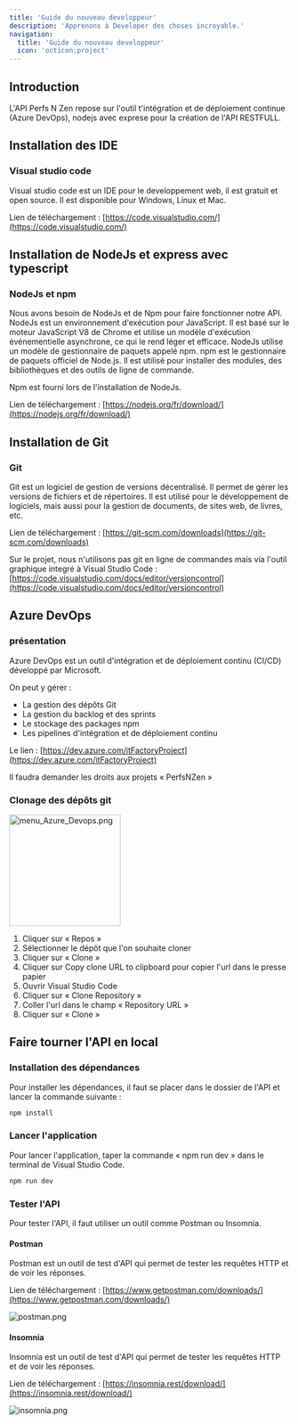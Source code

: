 ```yaml
---
title: 'Guide du nouveau developpeur'
description: 'Apprenons à Developer des choses incroyable.'
navigation:
  title: 'Guide du nouveau developpeur'
  icon: 'octicon:project'
---
```


## Introduction

L'API Perfs N Zen repose sur l'outil t'intégration et de déploiement continue (Azure DevOps), nodejs avec exprese pour la création de l'API RESTFULL.


## Installation des IDE


### Visual studio code

Visual studio code est un IDE pour le developpement web, il est gratuit et open source. Il est disponible pour Windows, Linux et Mac.

Lien de téléchargement :
[https://code.visualstudio.com/](https://code.visualstudio.com/)



## Installation de NodeJs et express avec typescript

### NodeJs et npm

Nous avons besoin de NodeJs et de Npm pour faire fonctionner notre API. NodeJs est un environnement d'exécution pour JavaScript. Il est basé sur le moteur JavaScript V8 de Chrome et utilise un modèle d'exécution événementielle asynchrone, ce qui le rend léger et efficace. NodeJs utilise un modèle de gestionnaire de paquets appelé npm. npm est le gestionnaire de paquets officiel de Node.js. Il est utilisé pour installer des modules, des bibliothèques et des outils de ligne de commande.

Npm est fourni lors de l'installation de NodeJs.

Lien de téléchargement :
[https://nodejs.org/fr/download/](https://nodejs.org/fr/download/)

## Installation de Git 

### Git

Git est un logiciel de gestion de versions décentralisé. Il permet de gérer les versions de fichiers et de répertoires. Il est utilisé pour le développement de logiciels, mais aussi pour la gestion de documents, de sites web, de livres, etc.

Lien de téléchargement :
[https://git-scm.com/downloads](https://git-scm.com/downloads)

Sur le projet, nous n'utilisons pas git en ligne de commandes mais via l'outil
graphique integré à Visual Studio Code :
[https://code.visualstudio.com/docs/editor/versioncontrol](https://code.visualstudio.com/docs/editor/versioncontrol)

## Azure DevOps

### présentation

Azure DevOps est un outil d'intégration et de déploiement continu (CI/CD)
développé par Microsoft.

On peut y gérer :
- La gestion des dépôts Git
- La gestion du backlog et des sprints
- Le stockage des packages npm
- Les pipelines d'intégration et de déploiement continu

Le lien :
[https://dev.azure.com/itFactoryProject](https://dev.azure.com/itFactoryProject)

Il faudra demander les droits aux projets « PerfsNZen »

### Clonage des dépôts git
<!-- image -->


<img src="/img/perfs-n-zen-api/menu_Azure_Devops-4ddb5eb1-8eb7-4164-bacc-4d937d6fe5be.png" width="200" alt="menu_Azure_Devops.png">

1. Cliquer sur « Repos »
2. Sélectionner le dépôt que l'on souhaite cloner
3. Cliquer sur « Clone »  
4. Cliquer sur Copy clone URL to clipboard pour copier l'url dans le presse
    papier  
5. Ouvrir Visual Studio Code
6. Cliquer sur « Clone Repository »
7. Coller l'url dans le champ « Repository URL »
8. Cliquer sur « Clone »

## Faire tourner l'API en local

### Installation des dépendances

Pour installer les dépendances, il faut se placer dans le dossier de l'API
et lancer la commande suivante :

```bash
npm install
```

### Lancer l'application

Pour lancer l'application, taper la commande « npm run dev » dans le terminal
de Visual Studio Code.

```bash
npm run dev
```

### Tester l'API

Pour tester l'API, il faut utiliser un outil comme Postman ou Insomnia.

#### Postman

Postman est un outil de test d'API qui permet de tester les requêtes HTTP
et de voir les réponses.

Lien de téléchargement :
[https://www.getpostman.com/downloads/](https://www.getpostman.com/downloads/)
<!-- image -->

![postman.png](/img/perfs-n-zen-api/postman-dfa9c73c-3db4-4447-ac80-094d924f89b0.png)

#### Insomnia

Insomnia est un outil de test d'API qui permet de tester les requêtes HTTP
et de voir les réponses.

Lien de téléchargement :
[https://insomnia.rest/download/](https://insomnia.rest/download/)
<!-- image -->

![insomnia.png](/img/perfs-n-zen-api/insomnia-fe4ad9ad-71e8-4e9b-91ad-5fcebfe5ec3d.png)




